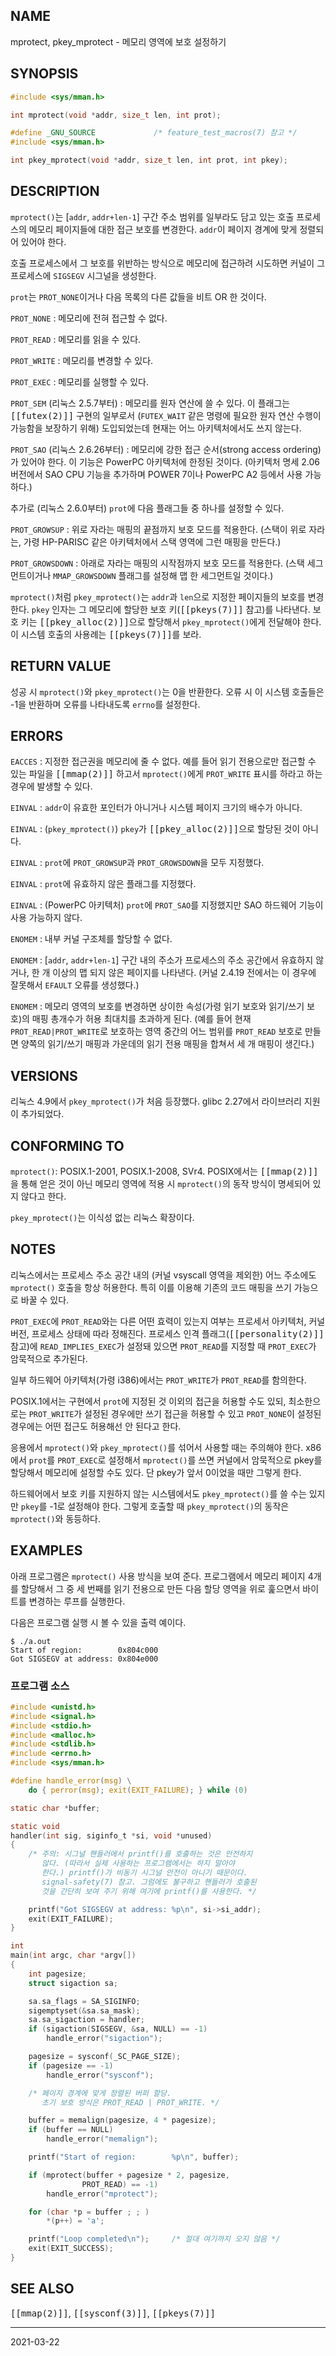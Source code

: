 ## NAME

mprotect, pkey_mprotect - 메모리 영역에 보호 설정하기

## SYNOPSIS

```c
#include <sys/mman.h>

int mprotect(void *addr, size_t len, int prot);

#define _GNU_SOURCE             /* feature_test_macros(7) 참고 */
#include <sys/mman.h>

int pkey_mprotect(void *addr, size_t len, int prot, int pkey);
```

## DESCRIPTION

`mprotect()`는 [`addr`, `addr+len-1`] 구간 주소 범위를 일부라도 담고 있는 호출 프로세스의 메모리 페이지들에 대한 접근 보호를 변경한다. `addr`이 페이지 경계에 맞게 정렬되어 있어야 한다.

호출 프로세스에서 그 보호를 위반하는 방식으로 메모리에 접근하려 시도하면 커널이 그 프로세스에 `SIGSEGV` 시그널을 생성한다.

`prot`는 `PROT_NONE`이거나 다음 목록의 다른 값들을 비트 OR 한 것이다.

`PROT_NONE`
:   메모리에 전혀 접근할 수 없다.

`PROT_READ`
:   메모리를 읽을 수 있다.

`PROT_WRITE`
:   메모리를 변경할 수 있다.

`PROT_EXEC`
:   메모리를 실행할 수 있다.

`PROT_SEM` (리눅스 2.5.7부터)
:   메모리를 원자 연산에 쓸 수 있다. 이 플래그는 <tt>[[futex(2)]]</tt> 구현의 일부로서 (`FUTEX_WAIT` 같은 명령에 필요한 원자 연산 수행이 가능함을 보장하기 위해) 도입되었는데 현재는 어느 아키텍처에서도 쓰지 않는다.

`PROT_SAO` (리눅스 2.6.26부터)
:   메모리에 강한 접근 순서(strong access ordering)가 있어야 한다. 이 기능은 PowerPC 아키텍처에 한정된 것이다. (아키텍처 명세 2.06 버전에서 SAO CPU 기능을 추가하며 POWER 7이나 PowerPC A2 등에서 사용 가능하다.)

추가로 (리눅스 2.6.0부터) `prot`에 다음 플래그들 중 하나를 설정할 수 있다.

`PROT_GROWSUP`
:   위로 자라는 매핑의 끝점까지 보호 모드를 적용한다. (스택이 위로 자라는, 가령 HP-PARISC 같은 아키텍처에서 스택 영역에 그런 매핑을 만든다.)

`PROT_GROWSDOWN`
:   아래로 자라는 매핑의 시작점까지 보호 모드를 적용한다. (스택 세그먼트이거나 `MMAP_GROWSDOWN` 플래그를 설정해 맵 한 세그먼트일 것이다.)

`mprotect()`처럼 `pkey_mprotect()`는 `addr`과 `len`으로 지정한 페이지들의 보호를 변경한다. `pkey` 인자는 그 메모리에 할당한 보호 키(<tt>[[pkeys(7)]]</tt> 참고)를 나타낸다. 보호 키는 <tt>[[pkey_alloc(2)]]</tt>으로 할당해서 `pkey_mprotect()`에게 전달해야 한다. 이 시스템 호출의 사용례는 <tt>[[pkeys(7)]]</tt>를 보라.

## RETURN VALUE

성공 시 `mprotect()`와 `pkey_mprotect()`는 0을 반환한다. 오류 시 이 시스템 호출들은 -1을 반환하며 오류를 나타내도록 `errno`를 설정한다.

## ERRORS

`EACCES`
:   지정한 접근권을 메모리에 줄 수 없다. 예를 들어 읽기 전용으로만 접근할 수 있는 파일을 <tt>[[mmap(2)]]</tt> 하고서 `mprotect()`에게 `PROT_WRITE` 표시를 하라고 하는 경우에 발생할 수 있다.

`EINVAL`
:   `addr`이 유효한 포인터가 아니거나 시스템 페이지 크기의 배수가 아니다.

`EINVAL`
:   (`pkey_mprotect()`) `pkey`가 <tt>[[pkey_alloc(2)]]</tt>으로 할당된 것이 아니다.

`EINVAL`
:   `prot`에 `PROT_GROWSUP`과 `PROT_GROWSDOWN`을 모두 지정했다.

`EINVAL`
:   `prot`에 유효하지 않은 플래그를 지정했다.

`EINVAL`
:   (PowerPC 아키텍처) `prot`에 `PROT_SAO`를 지정했지만 SAO 하드웨어 기능이 사용 가능하지 않다.

`ENOMEM`
:   내부 커널 구조체를 할당할 수 없다.

`ENOMEM`
:   [`addr`, `addr+len-1`] 구간 내의 주소가 프로세스의 주소 공간에서 유효하지 않거나, 한 개 이상의 맵 되지 않은 페이지를 나타낸다. (커널 2.4.19 전에서는 이 경우에 잘못해서 `EFAULT` 오류를 생성했다.)

`ENOMEM`
:   메모리 영역의 보호를 변경하면 상이한 속성(가령 읽기 보호와 읽기/쓰기 보호)의 매핑 총개수가 허용 최대치를 초과하게 된다. (예를 들어 현재 `PROT_READ|PROT_WRITE`로 보호하는 영역 중간의 어느 범위를 `PROT_READ` 보호로 만들면 양쪽의 읽기/쓰기 매핑과 가운데의 읽기 전용 매핑을 합쳐서 세 개 매핑이 생긴다.)

## VERSIONS

리눅스 4.9에서 `pkey_mprotect()`가 처음 등장했다. glibc 2.27에서 라이브러리 지원이 추가되었다.

## CONFORMING TO

`mprotect()`: POSIX.1-2001, POSIX.1-2008, SVr4. POSIX에서는 <tt>[[mmap(2)]]</tt>을 통해 얻은 것이 아닌 메모리 영역에 적용 시 `mprotect()`의 동작 방식이 명세되어 있지 않다고 한다.

`pkey_mprotect()`는 이식성 없는 리눅스 확장이다.

## NOTES

리눅스에서는 프로세스 주소 공간 내의 (커널 vsyscall 영역을 제외한) 어느 주소에도 `mprotect()` 호출을 항상 허용한다. 특히 이를 이용해 기존의 코드 매핑을 쓰기 가능으로 바꿀 수 있다.

`PROT_EXEC`에 `PROT_READ`와는 다른 어떤 효력이 있는지 여부는 프로세서 아키텍처, 커널 버전, 프로세스 상태에 따라 정해진다. 프로세스 인격 플래그(<tt>[[personality(2)]]</tt> 참고)에 `READ_IMPLIES_EXEC`가 설정돼 있으면 `PROT_READ`를 지정할 때 `PROT_EXEC`가 암묵적으로 추가된다.

일부 하드웨어 아키텍처(가령 i386)에서는 `PROT_WRITE`가 `PROT_READ`를 함의한다.

POSIX.1에서는 구현에서 `prot`에 지정된 것 이외의 접근을 허용할 수도 있되, 최소한으로는 `PROT_WRITE`가 설정된 경우에만 쓰기 접근을 허용할 수 있고 `PROT_NONE`이 설정된 경우에는 어떤 접근도 허용해선 안 된다고 한다.

응용에서 `mprotect()`와 `pkey_mprotect()`를 섞어서 사용할 때는 주의해야 한다. x86에서 `prot`를 `PROT_EXEC`로 설정해서 `mprotect()`를 쓰면 커널에서 암묵적으로 pkey를 할당해서 메모리에 설정할 수도 있다. 단 pkey가 앞서 0이었을 때만 그렇게 한다.

하드웨어에서 보호 키를 지원하지 않는 시스템에서도 `pkey_mprotect()`를 쓸 수는 있지만 `pkey`를 -1로 설정해야 한다. 그렇게 호출할 때 `pkey_mprotect()`의 동작은 `mprotect()`와 동등하다.

## EXAMPLES

아래 프로그램은 `mprotect()` 사용 방식을 보여 준다. 프로그램에서 메모리 페이지 4개를 할당해서 그 중 세 번째를 읽기 전용으로 만든 다음 할당 영역을 위로 훑으면서 바이트를 변경하는 루프를 실행한다.

다음은 프로그램 실행 시 볼 수 있을 출력 예이다.

```text
$ ./a.out
Start of region:        0x804c000
Got SIGSEGV at address: 0x804e000
```

### 프로그램 소스

```c
#include <unistd.h>
#include <signal.h>
#include <stdio.h>
#include <malloc.h>
#include <stdlib.h>
#include <errno.h>
#include <sys/mman.h>

#define handle_error(msg) \
    do { perror(msg); exit(EXIT_FAILURE); } while (0)

static char *buffer;

static void
handler(int sig, siginfo_t *si, void *unused)
{
    /* 주의: 시그널 핸들러에서 printf()를 호출하는 것은 안전하지
       않다. (따라서 실제 사용하는 프로그램에서는 하지 말아야
       한다.) printf()가 비동기 시그널 안전이 아니기 때문이다.
       signal-safety(7) 참고. 그럼에도 불구하고 핸들러가 호출된
       것을 간단히 보여 주기 위해 여기에 printf()를 사용한다. */

    printf("Got SIGSEGV at address: %p\n", si->si_addr);
    exit(EXIT_FAILURE);
}

int
main(int argc, char *argv[])
{
    int pagesize;
    struct sigaction sa;

    sa.sa_flags = SA_SIGINFO;
    sigemptyset(&sa.sa_mask);
    sa.sa_sigaction = handler;
    if (sigaction(SIGSEGV, &sa, NULL) == -1)
        handle_error("sigaction");

    pagesize = sysconf(_SC_PAGE_SIZE);
    if (pagesize == -1)
        handle_error("sysconf");

    /* 페이지 경계에 맞게 정렬된 버퍼 할당.
       초기 보호 방식은 PROT_READ | PROT_WRITE. */

    buffer = memalign(pagesize, 4 * pagesize);
    if (buffer == NULL)
        handle_error("memalign");

    printf("Start of region:        %p\n", buffer);

    if (mprotect(buffer + pagesize * 2, pagesize,
                PROT_READ) == -1)
        handle_error("mprotect");

    for (char *p = buffer ; ; )
        *(p++) = 'a';

    printf("Loop completed\n");     /* 절대 여기까지 오지 않음 */
    exit(EXIT_SUCCESS);
}
```

## SEE ALSO

<tt>[[mmap(2)]]</tt>, <tt>[[sysconf(3)]]</tt>, <tt>[[pkeys(7)]]</tt>

----

2021-03-22
